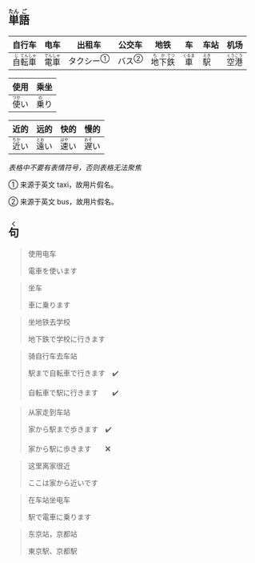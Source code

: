 ## <ruby>単<rt>たん</rt>語<rt>ご</rt></ruby>

| 自行车                                              | 电车                                    | 出租车                     | 公交车                   | 地铁                                              | 车                          | 车站                        | 机场                                    |
| ------------------------------------------------ | ------------------------------------- | ----------------------- | --------------------- | ----------------------------------------------- | -------------------------- | ------------------------- | ------------------------------------- |
| <ruby>自<rt>じ</rt>転<rt>てん</rt>車<rt>しゃ</rt></ruby> | <ruby>電<rt>でん</rt>車<rt>しゃ</rt></ruby> | <a>タクシー</a><sup>①</sup> | <a>バス</a><sup>②</sup> | <ruby>地<rt>ち</rt>下<rt>か</rt>鉄<rt>てつ</rt></ruby> | <ruby>車<rt>くるま</rt></ruby> | <ruby>駅<rt>えき</rt></ruby> | <ruby>空<rt>くう</rt>港<rt>こう</rt></ruby> |

| 使用                         | 乘坐                        |
| -------------------------- | ------------------------- |
| <ruby>使<rt>つか</rt>い</ruby> | <ruby>乗<rt>の</rt>り</ruby> |

| 近的                         | 远的                         | 快的                         | 慢的                         |
| -------------------------- | -------------------------- | -------------------------- | -------------------------- |
| <ruby>近<rt>ちか</rt>い</ruby> | <ruby>遠<rt>とお</rt>い</ruby> | <ruby>速<rt>はや</rt>い</ruby> | <ruby>遅<rt>おそ</rt>い</ruby> |



*表格中不要有表情符号，否则表格无法聚焦*

① 来源于英文 taxi，故用片假名。

② 来源于英文 bus，故用片假名。

## <ruby>句<rt>く</rt></ruby>

> 使用电车
> 
> 電車を使います

> 坐车
> 
> 車に乗ります

> 坐地铁去学校
> 
> 地下鉄で学校に行きます

> 骑自行车去车站
> 
> 駅まで自転車で行きます　✔️
> 
> 自転車で駅に行きます　　✔️

> 从家走到车站
> 
> 家から駅まで歩きます　✔️
> 
> 家から駅に歩きます　　❌

> 这里离家很近
> 
> ここは家から近いです

> 在车站坐电车
> 
> 駅で電車に乗ります

> 东京站，京都站
> 
> 東京駅、京都駅
